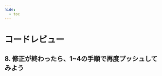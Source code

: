 ```yaml
---
hide:
  - toc
---
```

# <i class="fa fa-arrow-circle-right" aria-hidden="true"></i> コードレビュー
   
## 8. 修正が終わったら、1~4の手順で再度プッシュしてみよう

